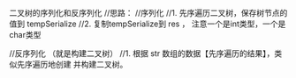 二叉树的序列化和反序列化
//思路：
//序列化 
//1. 先序遍历二叉树，保存树节点的值到 tempSerialize
//2. 复制tempSerialize到 res ， 注意一个是int类型，一个是char类型

//反序列化 （就是构建二叉树）
//1. 根据 str 数组的数据【先序遍历的结果】，类似先序遍历地创建 并构建二叉树。
